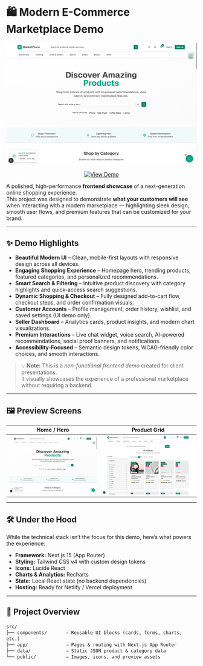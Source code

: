 # 🛍️ Modern E-Commerce Marketplace Demo

![Marketplace Demo](./public/home.png)

<p align="center">
  <a href="https://ecom-marketplace-demo.netlify.app" target="_blank">
    <img src="https://img.shields.io/badge/View%20Demo-14b8a6?style=for-the-badge&logo=vercel&logoColor=white" alt="View Demo">
  </a>
</p>

A polished, high-performance **frontend showcase** of a next-generation online shopping experience.  
This project was designed to demonstrate **what your customers will see** when interacting with a modern marketplace — highlighting sleek design, smooth user flows, and premium features that can be customized for your brand.

---

## ✨ Demo Highlights

- **Beautiful Modern UI** – Clean, mobile-first layouts with responsive design across all devices.  
- **Engaging Shopping Experience** – Homepage hero, trending products, featured categories, and personalized recommendations.  
- **Smart Search & Filtering** – Intuitive product discovery with category highlights and quick-access search suggestions.  
- **Dynamic Shopping & Checkout** – Fully designed add-to-cart flow, checkout steps, and order confirmation visuals.  
- **Customer Accounts** – Profile management, order history, wishlist, and saved settings (UI demo only).  
- **Seller Dashboard** – Analytics cards, product insights, and modern chart visualizations.  
- **Premium Interactions** – Live chat widget, voice search, AI-powered recommendations, social proof banners, and notifications.  
- **Accessibility-Focused** – Semantic design tokens, WCAG-friendly color choices, and smooth interactions.  

> 💡 **Note:** This is a *non-functional frontend demo* created for client presentations.  
It visually showcases the experience of a professional marketplace without requiring a backend.

---

## 🖼️ Preview Screens

| Home / Hero | Product Grid |
|-------------|--------------|
| ![Home](./public/home.png) | ![Products](./public/products.png) |

---

## 🛠️ Under the Hood

While the technical stack isn’t the focus for this demo, here’s what powers the experience:

- **Framework:** Next.js 15 (App Router)  
- **Styling:** Tailwind CSS v4 with custom design tokens  
- **Icons:** Lucide React  
- **Charts & Analytics:** Recharts  
- **State:** Local React state (no backend dependencies)  
- **Hosting:** Ready for Netlify / Vercel deployment  

---

## 📂 Project Overview

```plaintext
src/
├── components/       → Reusable UI blocks (cards, forms, charts, etc.)
├── app/              → Pages & routing with Next.js App Router
├── data/             → Static JSON product & category data
└── public/           → Images, icons, and preview assets
